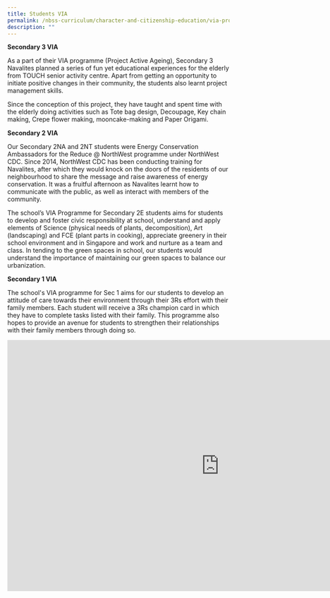 ```yaml
---
title: Students VIA
permalink: /nbss-curriculum/character-and-citizenship-education/via-programme/students-via
description: ""
---
```

<p><strong>Secondary 3 VIA</strong></p>
<p>As a part of their VIA programme (Project Active Ageing), Secondary 3 Navalites planned a series of fun yet educational experiences for the elderly from TOUCH senior activity centre. Apart from getting an opportunity to initiate positive changes in their community, the students also learnt project management skills.</p>
<p>Since the conception of this project, they have taught and spent time with the elderly doing activities such as Tote bag design, Decoupage, Key chain making, Crepe flower making, mooncake-making and Paper Origami.</p>
<p><strong>Secondary 2 VIA</strong></p>
<p>Our Secondary 2NA and 2NT students were Energy Conservation Ambassadors for the Reduce @ NorthWest programme under NorthWest CDC. Since 2014, NorthWest CDC has been conducting training for Navalites, after which they would knock on the doors of the residents of our neighbourhood to share the message and raise awareness of energy conservation. It was a fruitful afternoon as Navalites learnt how to communicate with the public, as well as interact with members of the community.</p>
<p>The school&rsquo;s VIA Programme for Secondary 2E students aims for students to develop and foster civic responsibility at school, understand and apply elements of Science (physical needs of plants, decomposition), Art (landscaping) and FCE (plant parts in cooking), appreciate greenery in their school environment and in Singapore and work and nurture as a team and class. In tending to the green spaces in school, our students would understand the importance of maintaining our green spaces to balance our urbanization.</p>
<p><strong>Secondary 1 VIA</strong></p>
<p>The school's VIA programme for Sec 1 aims for our students to develop an attitude of care towards their environment through their 3Rs effort with their family members. Each student will receive a 3Rs champion card in which they have to complete tasks listed with their family. This programme also hopes to provide an avenue for students to strengthen their relationships with their family members through doing so.</p>
<iframe src="https://docs.google.com/presentation/d/e/2PACX-1vRmDGppnga8Pg8dS7C9KFG_cjds09JtuY_ziRPvAPgVmUSJ8CIulWF-qyxp_l4mqZtxe5U9DWMkfGyU/embed?start=false&loop=false&delayms=10000" frameborder="0" width="960" height="569" allowfullscreen="true"></iframe>